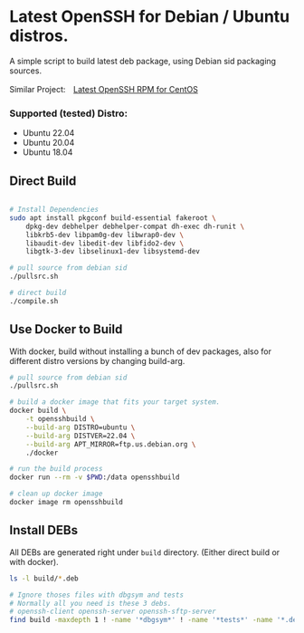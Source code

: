 # Latest OpenSSH for Debian / Ubuntu distros.

A simple script to build latest deb package, using Debian sid packaging sources.

Similar Project:　[Latest OpenSSH RPM for CentOS](https://github.com/boypt/openssh-rpms)

### Supported (tested) Distro:

- Ubuntu 22.04
- Ubuntu 20.04
- Ubuntu 18.04

## Direct Build

```bash

# Install Dependencies
sudo apt install pkgconf build-essential fakeroot \
    dpkg-dev debhelper debhelper-compat dh-exec dh-runit \
    libkrb5-dev libpam0g-dev libwrap0-dev \
    libaudit-dev libedit-dev libfido2-dev \
    libgtk-3-dev libselinux1-dev libsystemd-dev

# pull source from debian sid
./pullsrc.sh

# direct build
./compile.sh
```

## Use Docker to Build

With docker, build without installing a bunch of dev packages, also for different distro versions by changing build-arg.

```bash
# pull source from debian sid
./pullsrc.sh

# build a docker image that fits your target system.
docker build \
    -t opensshbuild \
    --build-arg DISTRO=ubuntu \
    --build-arg DISTVER=22.04 \
    --build-arg APT_MIRROR=ftp.us.debian.org \
    ./docker

# run the build process
docker run --rm -v $PWD:/data opensshbuild

# clean up docker image
docker image rm opensshbuild

```

## Install DEBs

All DEBs are generated right under `build` directory. (Either direct build or with docker).

```bash
ls -l build/*.deb

# Ignore thoses files with dbgsym and tests
# Normally all you need is these 3 debs.
# openssh-client openssh-server openssh-sftp-server
find build -maxdepth 1 ! -name '*dbgsym*' ! -name '*tests*' -name '*.deb'
```
